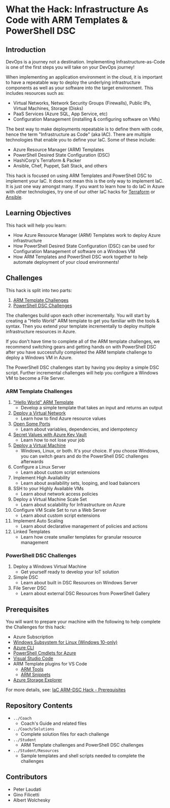 # What the Hack: Infrastructure As Code with ARM Templates & PowerShell DSC

## Introduction

DevOps is a journey not a destination. Implementing Infrastructure-as-Code is one of the first steps you will take on your DevOps journey!

When implementing an application environment in the cloud, it is important to have a repeatable way to deploy the underlying infrastructure components as well as your software into the target environment.  This includes resources such as:
- Virtual Networks, Network Security Groups (Firewalls), Public IPs, Virtual Machines, Storage (Disks)
- PaaS Services (Azure SQL, App Service, etc)
- Configuration Management (installing & configuring software on VMs)

The best way to make deployments repeatable is to define them with code, hence the term "Infrastructure as Code" (aka IAC).  There are multiple technologies that enable you to define your IaC. Some of these include:
- Azure Resource Manager (ARM) Templates
- PowerShell Desired State Configuration (DSC)
- HashiCorp's Terraform & Packer
- Ansible, Chef, Puppet, Salt Stack, and others

This hack is focused on using ARM Templates and PowerShell DSC to implement your IaC. It does not mean this is the only way to implement IaC.  It is just one way amongst many. If you want to learn how to do IaC in Azure with other technologies, try one of our other IaC hacks for [Terraform](../012-InfraAsCode-Terraform/) or [Ansible](../013-InfraAsCode-Ansible).

## Learning Objectives

This hack will help you learn:
- How Azure Resource Manager (ARM) Templates work to deploy Azure infrastructure
- How PowerShell Desired State Configuration (DSC) can be used for Configuration Management of software on a Windows VM
- How ARM Templates and PowerShell DSC work together to help automate deployment of your cloud environments!

## Challenges

This hack is split into two parts: 
1. [ARM Template Challenges](#arm-template-challenges)
1. [PowerShell DSC Challenges](#powershell-dsc-challenges)

The challenges build upon each other incrementally. You will start by creating a "Hello World" ARM template to get you familiar with the tools & syntax.  Then you extend your template incrementally to deploy multiple infrastructure resources in Azure.

If you don't have time to complete all of the ARM template challenges, we recommend switching gears and getting hands on with PowerShell DSC after you have successfully completed the ARM template challenge to deploy a Windows VM in Azure.

The PowerShell DSC challenges start by having you deploy a simple DSC script. Further incremental challenges will help you configure a Windows VM to become a File Server.

### ARM Template Challenges

1. ["Hello World" ARM Template](./Student/ARM-Challenge-01.md)
   - Develop a simple template that takes an input and returns an output
1. [Deploy a Virtual Network](./Student/ARM-Challenge-02.md)
   - Learn how to find Azure resource values
1. [Open Some Ports](./Student/ARM-Challenge-03.md)
   - Learn about variables, dependencies, and idempotency
1. [Secret Values with Azure Key Vault](./Student/ARM-Challenge-04.md)
   - Learn how to not lose your job
1. [Deploy a Virtual Machine](./Student/ARM-Challenge-05.md)
   - Windows, Linux, or both. It's your choice. If you choose Windows, you can switch gears and do the PowerShell DSC challenges afterwards
1. Configure a Linux Server
   - Learn about custom script extensions
1. Implement High Availability
   - Learn about availability sets, looping, and load balancers
1. SSH to your Highly Available VMs
   - Learn about network access policies
1. Deploy a Virtual Machine Scale Set
   - Learn about scalability for Infrastructure on Azure
1. Configure VM Scale Set to run a Web Server
   - Learn about custom script extensions
1. Implement Auto Scaling
   - Learn about declarative management of policies and actions
1. Linked Templates
   - Learn how create smaller templates for granular resource management

### PowerShell DSC Challenges

1. Deploy a Windows Virtual Machine
   - Get yourself ready to develop your IoT solution
2. Simple DSC
   - Learn about built in DSC Resources on Windows Server
3. File Server DSC
   - Learn about external DSC Resources from PowerShell Gallery

## Prerequisites

You will want to prepare your machine with the following to help complete the Challenges for this hack:

* Azure Subscription
* [Windows Subsystem for Linux (Windows 10-only)](https://docs.microsoft.com/en-us/windows/wsl/install-win10)
* [Azure CLI](https://docs.microsoft.com/en-us/cli/azure/install-azure-cli)
* [PowerShell Cmdlets for Azure](https://docs.microsoft.com/en-us/powershell/azure/install-azurerm-ps)
* [Visual Studio Code](https://code.visualstudio.com/)
* ARM Template plugins for VS Code
	* [ARM Tools](https://marketplace.visualstudio.com/items?itemName=msazurermtools.azurerm-vscode-tools)
	* [ARM Snippets](https://marketplace.visualstudio.com/items?itemName=samcogan.arm-snippets)
* [Azure Storage Explorer](https://azure.microsoft.com/en-us/features/storage-explorer/)

For more details, see: [IaC ARM-DSC Hack - Prerequisites](./Student/Guides/Prerequisites.md)

## Repository Contents 
- `../Coach`
  - Coach's Guide and related files
- `../Coach/Solutions`
  - Complete solution files for each challenge
- `../Student`
  - ARM Template challenges and PowerShell DSC challenges
- `../Student/Resources`
  - Sample templates and shell scripts needed to complete the challenges

## Contributors
- Peter Laudati
- Gino Filicetti
- Albert Wolchesky